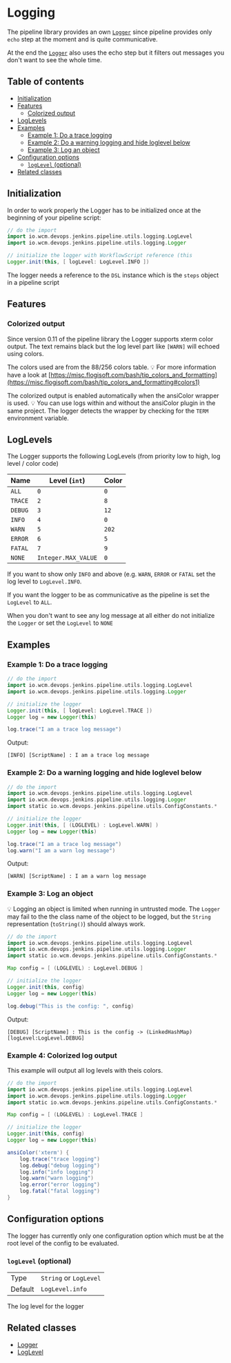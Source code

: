 # Logging

The pipeline library provides an own [`Logger`](../src/io/wcm/devops/jenkins/pipeline/utils/logging/Logger.groovy)
since pipeline provides only `echo` step at the moment and is quite communicative.

At the end the
[`Logger`](../src/io/wcm/devops/jenkins/pipeline/utils/logging/Logger.groovy)
also uses the echo step but it filters out messages you don't want to
see the whole time.

## Table of contents

* [Initialization](#initialization)
* [Features](#features)
   * [Colorized output](#colorized-output)
* [LogLevels](#loglevels)
* [Examples](#examples)
  * [Example 1: Do a trace logging](#example-1-do-a-trace-logging)
  * [Example 2: Do a warning logging and hide loglevel below](#example-2-do-a-warning-logging-and-hide-loglevel-below)
  * [Example 3: Log an object](#example-3-log-an-object)
* [Configuration options](#configuration-options)
    * [`logLevel` (optional)](#loglevel-optional)
* [Related classes](#related-classes)

## Initialization

In order to work properly the Logger has to be initialized once at the
beginning of your pipeline script:

```groovy
// do the import
import io.wcm.devops.jenkins.pipeline.utils.logging.LogLevel
import io.wcm.devops.jenkins.pipeline.utils.logging.Logger

// initialize the logger with WorkflowScript reference (this 
Logger.init(this, [ logLevel: LogLevel.INFO ])
```

The logger needs a reference to the `DSL` instance which is the `steps`
object in a pipeline script

## Features

### Colorized output

Since version 0.11 of the pipeline library the Logger supports xterm color output.
The text remains black but the log level part like `[WARN]` will echoed using colors.

The colors used are from the 88/256 colors table.
:bulb: For more information have a look at [https://misc.flogisoft.com/bash/tip_colors_and_formatting](https://misc.flogisoft.com/bash/tip_colors_and_formatting#colors1)

The colorized output is enabled automatically when the ansiColor wrapper is used.
:bulb: You can use logs within and without the ansiColor plugin in the same project.
The logger detects the wrapper by checking for the `TERM` environment variable.

## LogLevels

The Logger supports the following LogLevels (from priority low to high, log level / color code)

|Name|Level (`int`)|Color|
|---|---|---|
|`ALL`|`0`|`0`|
|`TRACE`|`2`|`8`|
|`DEBUG`|`3`|`12`|
|`INFO`|`4`|`0`|
|`WARN`|`5`|`202`|
|`ERROR`|`6`|`5`|
|`FATAL`|`7`|`9`|
|`NONE`|`Integer.MAX_VALUE`|`0`|

If you want to show only `INFO` and above (e.g. `WARN`, `ERROR` or
`FATAL` set the log level to `LogLevel.INFO`.

If you want the logger to be as communicative as the pipeline is set the
`LogLevel` to `ALL`.

When you don't want to see any log message at all either do not
initialize the `Logger` or set the `LogLevel` to `NONE`

## Examples

### Example 1: Do a trace logging

```groovy
// do the import
import io.wcm.devops.jenkins.pipeline.utils.logging.LogLevel
import io.wcm.devops.jenkins.pipeline.utils.logging.Logger

// initialize the logger 
Logger.init(this, [ logLevel: LogLevel.TRACE ])
Logger log = new Logger(this)

log.trace("I am a trace log message")
```

Output:

    [INFO] [ScriptName] : I am a trace log message


### Example 2: Do a warning logging and hide loglevel below

```groovy
// do the import
import io.wcm.devops.jenkins.pipeline.utils.logging.LogLevel
import io.wcm.devops.jenkins.pipeline.utils.logging.Logger
import static io.wcm.devops.jenkins.pipeline.utils.ConfigConstants.*

// initialize the logger 
Logger.init(this, [ (LOGLEVEL) : LogLevel.WARN] )
Logger log = new Logger(this)

log.trace("I am a trace log message")
log.warn("I am a warn log message")
```

Output:

    [WARN] [ScriptName] : I am a warn log message

### Example 3: Log an object

:bulb: Logging an object is limited when running in untrusted mode. The
`Logger` may fail to the the class name of the object to be logged, but
the `String` representation (`toString()`) should always work.

```groovy
// do the import
import io.wcm.devops.jenkins.pipeline.utils.logging.LogLevel
import io.wcm.devops.jenkins.pipeline.utils.logging.Logger
import static io.wcm.devops.jenkins.pipeline.utils.ConfigConstants.*

Map config = [ (LOGLEVEL) : LogLevel.DEBUG ]

// initialize the logger 
Logger.init(this, config)
Logger log = new Logger(this)

log.debug("This is the config: ", config)
```

Output:

    [DEBUG] [ScriptName] : This is the config -> (LinkedHashMap) [logLevel:LogLevel.DEBUG] 

### Example 4: Colorized log output

This example will output all log levels with theis colors.

```groovy
// do the import
import io.wcm.devops.jenkins.pipeline.utils.logging.LogLevel
import io.wcm.devops.jenkins.pipeline.utils.logging.Logger
import static io.wcm.devops.jenkins.pipeline.utils.ConfigConstants.*

Map config = [ (LOGLEVEL) : LogLevel.TRACE ]

// initialize the logger 
Logger.init(this, config)
Logger log = new Logger(this)

ansiColor('xterm') {
    log.trace("trace logging")
    log.debug("debug logging")
    log.info("info logging")
    log.warn("warn logging")
    log.error("error logging")
    log.fatal("fatal logging")    
}

```

## Configuration options

The logger has currently only one configuration option which must be at
the root level of the config to be evaluated.

### `logLevel` (optional)
|||
|---|---|
|Type|`String` or `LogLevel`|
|Default|`LogLevel.info`|

The log level for the logger

## Related classes
* [Logger](../src/io/wcm/devops/jenkins/pipeline/utils/logging/Logger.groovy)
* [LogLevel](../src/io/wcm/devops/jenkins/pipeline/utils/logging/LogLevel.groovy)
